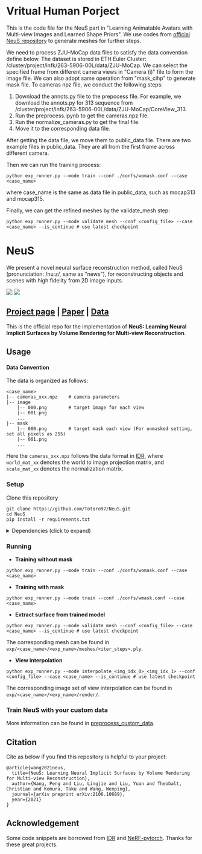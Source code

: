 # Vritual Human Porject 
This is the code file for the NeuS part in "Learning Animatable Avatars with Multi-view Images and Learned Shape Priors".
We use codes from [official NeuS repository](https://github.com/Totoro97/NeuS) to generate meshes for further steps. 

We need to process ZJU-MoCap data files to satisfy the data convention define below. The dataset is stored in ETH Euler Cluster: /cluster/project/infk/263-5906-00L/data/ZJU-MoCap.
We can select the specified frame from different camera views in "Camera (i)" file to form the image file. We can also adopt same operation from "mask_cihp"
to generate mask file. To cameras npz file, we conduct the following steps:

1. Download the annots.py file to the prepocess file. For example, we download the annots.py for 313 sequence from /cluster/project/infk/263-5906-00L/data/ZJU-MoCap/CoreView_313.
2. Run the preprocess.ipynb to get the cameras.npz file.
3. Run the normalize_cameras.py to get the final file.
4. Move it to the corresponding data file.

After getting the data file, we move them to public_data file. There are two example files in public_data. They are all from the first frame across different camera.

Then we can run the training process:
```shell
python exp_runner.py --mode train --conf ./confs/womask.conf --case <case_name>
```
where case_name is the same as data file in public_data, such as mocap313 and mocap315.

Finally, we can get the refined meshes by the validate_mesh step:
```shell
python exp_runner.py --mode validate_mesh --conf <config_file> --case <case_name> --is_continue # use latest checkpoint
```



# NeuS
We present a novel neural surface reconstruction method, called NeuS (pronunciation: /nuːz/, same as "news"), for reconstructing objects and scenes with high fidelity from 2D image inputs.

![](./static/intro_1_compressed.gif)
![](./static/intro_2_compressed.gif)

## [Project page](https://lingjie0206.github.io/papers/NeuS/) |  [Paper](https://arxiv.org/abs/2106.10689) | [Data](https://drive.google.com/drive/folders/1Nlzejs4mfPuJYORLbDEUDWlc9IZIbU0C?usp=sharing)
This is the official repo for the implementation of **NeuS: Learning Neural Implicit Surfaces by Volume Rendering for Multi-view Reconstruction**.

## Usage

#### Data Convention
The data is organized as follows:

```
<case_name>
|-- cameras_xxx.npz    # camera parameters
|-- image
    |-- 000.png        # target image for each view
    |-- 001.png
    ...
|-- mask
    |-- 000.png        # target mask each view (For unmasked setting, set all pixels as 255)
    |-- 001.png
    ...
```

Here the `cameras_xxx.npz` follows the data format in [IDR](https://github.com/lioryariv/idr/blob/main/DATA_CONVENTION.md), where `world_mat_xx` denotes the world to image projection matrix, and `scale_mat_xx` denotes the normalization matrix.

### Setup

Clone this repository

```shell
git clone https://github.com/Totoro97/NeuS.git
cd NeuS
pip install -r requirements.txt
```

<details>
  <summary> Dependencies (click to expand) </summary>

  - torch==1.8.0
  - opencv_python==4.5.2.52
  - trimesh==3.9.8 
  - numpy==1.19.2
  - pyhocon==0.3.57
  - icecream==2.1.0
  - tqdm==4.50.2
  - scipy==1.7.0
  - PyMCubes==0.1.2

</details>

### Running

- **Training without mask**

```shell
python exp_runner.py --mode train --conf ./confs/womask.conf --case <case_name>
```

- **Training with mask**

```shell
python exp_runner.py --mode train --conf ./confs/wmask.conf --case <case_name>
```

- **Extract surface from trained model** 

```shell
python exp_runner.py --mode validate_mesh --conf <config_file> --case <case_name> --is_continue # use latest checkpoint
```

The corresponding mesh can be found in `exp/<case_name>/<exp_name>/meshes/<iter_steps>.ply`.

- **View interpolation**

```shell
python exp_runner.py --mode interpolate_<img_idx_0>_<img_idx_1> --conf <config_file> --case <case_name> --is_continue # use latest checkpoint
```

The corresponding image set of view interpolation can be found in `exp/<case_name>/<exp_name>/render/`.

### Train NeuS with your custom data

More information can be found in [preprocess_custom_data](https://github.com/Totoro97/NeuS/tree/main/preprocess_custom_data).

## Citation

Cite as below if you find this repository is helpful to your project:

```
@article{wang2021neus,
  title={NeuS: Learning Neural Implicit Surfaces by Volume Rendering for Multi-view Reconstruction},
  author={Wang, Peng and Liu, Lingjie and Liu, Yuan and Theobalt, Christian and Komura, Taku and Wang, Wenping},
  journal={arXiv preprint arXiv:2106.10689},
  year={2021}
}
```

## Acknowledgement

Some code snippets are borrowed from [IDR](https://github.com/lioryariv/idr) and [NeRF-pytorch](https://github.com/yenchenlin/nerf-pytorch). Thanks for these great projects.
